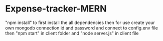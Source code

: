 # Expense-tracker-MERN

"npm install" to first install the all dependencies then 
for use create your own mongodb connection id and password and connect to config.env file then 
"npm start" in client folder and "node server.js" in client file
